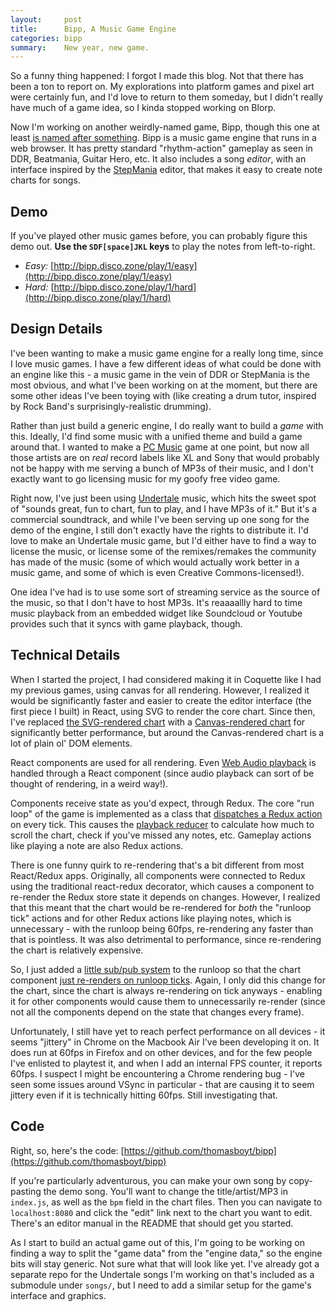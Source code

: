 ```yaml
---
layout:     post
title:      Bipp, A Music Game Engine
categories: bipp
summary:    New year, new game.
---
```


So a funny thing happened: I forgot I made this blog. Not that there has been a ton to report on. My explorations into platform games and pixel art were certainly fun, and I'd love to return to them someday, but I didn't really have much of a game idea, so I kinda stopped working on Blorp.

Now I'm working on another weirdly-named game, Bipp, though this one at least [is named after something](https://www.youtube.com/watch?v=MVc3Z-bG6Eo). Bipp is a music game engine that runs in a web browser. It has pretty standard "rhythm-action" gameplay as seen in DDR, Beatmania, Guitar Hero, etc. It also includes a song *editor*, with an interface inspired by the [StepMania](https://en.wikipedia.org/wiki/StepMania) editor, that makes it easy to create note charts for songs.

## Demo

If you've played other music games before, you can probably figure this demo out. **Use the `SDF[space]JKL` keys** to play the notes from left-to-right.

* *Easy:* [http://bipp.disco.zone/play/1/easy](http://bipp.disco.zone/play/1/easy)
* *Hard:* [http://bipp.disco.zone/play/1/hard](http://bipp.disco.zone/play/1/hard)

## Design Details

I've been wanting to make a music game engine for a really long time, since I love music games. I have a few different ideas of what could be done with an engine like this - a music game in the vein of DDR or StepMania is the most obvious, and what I've been working on at the moment, but there are some other ideas I've been toying with (like creating a drum tutor, inspired by Rock Band's surprisingly-realistic drumming).

Rather than just build a generic engine, I do really want to build a *game* with this. Ideally, I'd find some music with a unified theme and build a game around that. I wanted to make a [PC Music](https://soundcloud.com/pcmus) game at one point, but now all those artists are on *real* record labels like XL and Sony that would probably not be happy with me serving a bunch of MP3s of their music, and I don't exactly want to go licensing music for my goofy free video game.

Right now, I've just been using [Undertale](http://store.steampowered.com/app/391540/) music, which hits the sweet spot of "sounds great, fun to chart, fun to play, and I have MP3s of it." But it's a commercial soundtrack, and while I've been serving up one song for the demo of the engine, I still don't exactly have the rights to distribute it. I'd love to make an Undertale music game, but I'd either have to find a way to license the music, or license some of the remixes/remakes the community has made of the music (some of which would actually work better in a music game, and some of which is even Creative Commons-licensed!).

One idea I've had is to use some sort of streaming service as the source of the music, so that I don't have to host MP3s. It's reaaaallly hard to time music playback from an embedded widget like Soundcloud or Youtube provides such that it syncs with game playback, though.

## Technical Details

When I started the project, I had considered making it in Coquette like I had my previous games, using canvas for all rendering. However, I realized it would be significantly faster and easier to create the editor interface (the first piece I built) in React, using SVG to render the core chart. Since then, I've replaced [the SVG-rendered chart](https://github.com/thomasboyt/bipp/tree/97c028b956ab0a25867e0d20fa50cdf2e1142455/app/views/lib/Charts/SVGChart) with a [Canvas-rendered chart](https://github.com/thomasboyt/bipp/tree/97c028b956ab0a25867e0d20fa50cdf2e1142455/app/views/lib/Charts/CanvasChart) for significantly better performance, but around the Canvas-rendered chart is a lot of plain ol' DOM elements.

React components are used for all rendering. Even [Web Audio playback](https://github.com/thomasboyt/bipp/blob/9a3a09b/app/views/lib/AudioPlayback.js) is handled through a React component (since audio playback can sort of be thought of rendering, in a weird way!).

Components receive state as you'd expect, through Redux. The core "run loop" of the game is implemented as a class that [dispatches a Redux action](https://github.com/thomasboyt/bipp/blob/b337c3a/app/runLoop.js) on every tick. This causes the [playback reducer](https://github.com/thomasboyt/bipp/blob/b337c3a5558b6fded250e64472a08ee712f90292/app/reducers/playback.js#L177) to calculate how much to scroll the chart, check if you've missed any notes, etc. Gameplay actions like playing a note are also Redux actions.

There is one funny quirk to re-rendering that's a bit different from most React/Redux apps. Originally, all components were connected to Redux using the traditional react-redux decorator, which causes a component to re-render the Redux store state it depends on changes. However, I realized that this meant that the chart would be re-rendered for *both* the "runloop tick" actions and for other Redux actions like playing notes, which is unnecessary - with the runloop being 60fps, re-rendering any faster than that is pointless. It was also detrimental to performance, since re-rendering the chart is relatively expensive.

So, I just added a [little sub/pub system](https://github.com/thomasboyt/bipp/blob/b337c3a/app/runLoop.js#L34-L46) to the runloop so that the chart component [just re-renders on runloop ticks](https://github.com/thomasboyt/bipp/blob/97c028b956ab0a25867e0d20fa50cdf2e1142455/app/views/lib/Charts/CanvasChart/RenderedCanvas.js#L12-L22). Again, I only did this change for the chart, since the chart is always re-rendering on tick anyways - enabling it for other components would cause them to unnecessarily re-render (since not all the components depend on the state that changes every frame).

Unfortunately, I still have yet to reach perfect performance on all devices - it seems "jittery" in Chrome on the Macbook Air I've been developing it on. It does run at 60fps in Firefox and on other devices, and for the few people I've enlisted to playtest it, and when I add an internal FPS counter, it reports 60fps. I suspect I might be encountering a Chrome rendering bug - I've seen some issues around VSync in particular - that are causing it to seem jittery even if it is technically hitting 60fps. Still investigating that.

## Code

Right, so, here's the code: [https://github.com/thomasboyt/bipp](https://github.com/thomasboyt/bipp)

If you're particularly adventurous, you can make your own song by copy-pasting the demo song. You'll want to change the title/artist/MP3 in `index.js`, as well as the `bpm` field in the chart files. Then you can navigate to `localhost:8080` and click the "edit" link next to the chart you want to edit. There's an editor manual in the README that should get you started.

As I start to build an actual game out of this, I'm going to be working on finding a way to split the "game data" from the "engine data," so the engine bits will stay generic. Not sure what that will look like yet. I've already got a separate repo for the Undertale songs I'm working on that's included as a submodule under `songs/`, but I need to add a similar setup for the game's interface and graphics.

